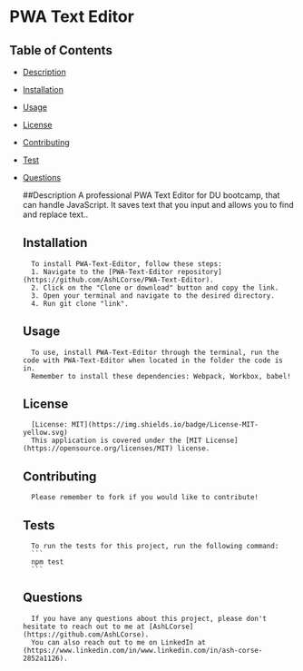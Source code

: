 # PWA Text Editor

## Table of Contents

- [Description](https://github.com/AshLCorse/PWA-Text-Editor#Description)

- [Installation](https://github.com/AshLCorse/PWA-Text-Editor#Installation)

- [Usage](https://github.com/AshLCorse/PWA-Text-Editor#Usage)

- [License](https://github.com/AshLCorse/PWA-Text-Editor#License)

- [Contributing](https://github.com/AshLCorse/PWA-Text-Editor#Contributing)

- [Test](https://github.com/AshLCorse/PWA-Text-Editor#Test)

- [Questions](https://github.com/AshLCorse/PWA-Text-Editor#Questions)


    ##Description
        A professional PWA Text Editor for DU bootcamp, that can handle JavaScript. It saves text that you input and allows you to find and replace text..

    ## Installation
        To install PWA-Text-Editor, follow these steps:
        1. Navigate to the [PWA-Text-Editor repository](https://github.com/AshLCorse/PWA-Text-Editor).
        2. Click on the "Clone or download" button and copy the link.
        3. Open your terminal and navigate to the desired directory.
        4. Run git clone "link".

    ## Usage
        To use, install PWA-Text-Editor through the terminal, run the code with PWA-Text-Editor when located in the folder the code is in.
        Remember to install these dependencies: Webpack, Workbox, babel!

    ## License
        [License: MIT](https://img.shields.io/badge/License-MIT-yellow.svg)
        This application is covered under the [MIT License](https://opensource.org/licenses/MIT) license.

    ## Contributing
        Please remember to fork if you would like to contribute!

    ## Tests
        To run the tests for this project, run the following command:
        ```
        npm test
        ```

    ## Questions
        If you have any questions about this project, please don't hesitate to reach out to me at [AshLCorse](https://github.com/AshLCorse).
        You can also reach out to me on LinkedIn at (https://www.linkedin.com/in/www.linkedin.com/in/ash-corse-2852a1126).

